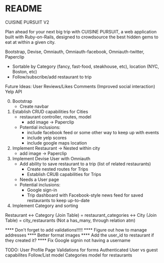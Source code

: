# README
CUISINE PURSUIT V2

Plan ahead for your next big trip with CUISINE PURSUIT, a web application built with Ruby-on-Rails, 
designed to crowdsource the best hidden gems to eat at within a given city.

Bootstrap, Devise, Omniauth, Omniauth-facebook, Omniauth-twitter, Paperclip

- Sortable by Category (fancy, fast-food, steakhouse, etc), location (NYC, Boston, etc)
- Follow/subscribe/add restaurant to trip

Future Ideas:
    User Reviews/Likes
    Comments
    (Improved social interaction)
    Yelp API

0. Bootstrap 
    - Create navbar
1. Establish CRUD capabilities for Cities
    - restaurant controller, routes, model
        - add image -> Paperclip
    - Potential inclusions:
        - include facebook feed or some other way to keep up with events
        - include yelp scores
        - include google maps location
2. Implement Restaurant -> Nested within city
    - add image -> Paperclip
3. Implement Devise User with Omniauth
    - Add ability to save restaurant to a trip (list of related restaurants)
        - Create nested routes for Trips
        - Establish CRUB capabilities for Trips
    - Needs a User page
    - Potential inclusions:
        - Google sign-in
        - Trip dashboard with Facebook-style news feed for saved restaurants to keep up-to-date
4. Implement Category and sorting




Restaurant  <-> Category (Join Table) = restaurant_categories
            <-> City (Join Table) = city_restaurants (Not a has_many, through relation atm)

**** Don't forget to add validations!!!!!
**** Figure out how to manage addresses
**** Better format images
**** Add the user_id to restaurant if they created it?
**** Fix Google signin not having a username

TODO:
User Profile Page
Validations for forms
Authenticated User vs guest capabilites
Follow/List model
Categories model for restaurants